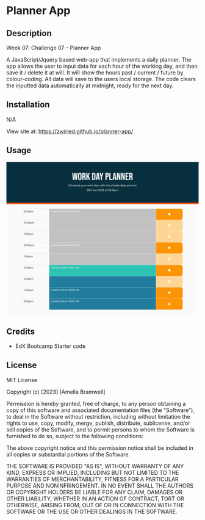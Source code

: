 # Planner App

## Description
Week 07: Challenge 07 – Planner App

A JavaScript/Jquery based web-app that implements a daily planner. The app allows the user to input data for each hour of the working day, and then save it / delete it at will. It will show the hours past / current / future by colour-coding. All data will save to the users local storage. The code clears the inputted data automatically at midnight, ready for the next day.

## Installation

N/A

View site at: https://zwirled.github.io/planner-app/

## Usage

![screenshot of Amelia Bramwell's portfolio site](assets/images/screenshot.png)

## Credits

- EdX Bootcamp Starter code

## License

MIT License

Copyright (c) [2023] [Amelia Bramwell]

Permission is hereby granted, free of charge, to any person obtaining a copy of this software and associated documentation files (the "Software"), to deal in the Software without restriction, including without limitation the rights to use, copy, modify, merge, publish, distribute, sublicense, and/or sell copies of the Software, and to permit persons to whom the Software is furnished to do so, subject to the following conditions:

The above copyright notice and this permission notice shall be included in all copies or substantial portions of the Software.

THE SOFTWARE IS PROVIDED "AS IS", WITHOUT WARRANTY OF ANY KIND, EXPRESS OR IMPLIED, INCLUDING BUT NOT LIMITED TO THE WARRANTIES OF MERCHANTABILITY, FITNESS FOR A PARTICULAR PURPOSE AND NONINFRINGEMENT. IN NO EVENT SHALL THE
AUTHORS OR COPYRIGHT HOLDERS BE LIABLE FOR ANY CLAIM, DAMAGES OR OTHER LIABILITY, WHETHER IN AN ACTION OF CONTRACT, TORT OR OTHERWISE, ARISING FROM, OUT OF OR IN CONNECTION WITH THE SOFTWARE OR THE USE OR OTHER DEALINGS IN THE SOFTWARE.
